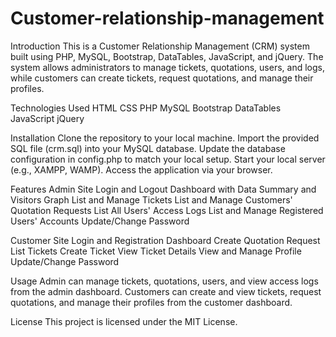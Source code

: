 # Customer-relationship-management

Introduction
This is a Customer Relationship Management (CRM) system built using PHP, MySQL, Bootstrap, DataTables, JavaScript, and jQuery. The system allows administrators to manage tickets, quotations, users, and logs, while customers can create tickets, request quotations, and manage their profiles.

Technologies Used
HTML
CSS
PHP
MySQL
Bootstrap
DataTables
JavaScript
jQuery

Installation
Clone the repository to your local machine.
Import the provided SQL file (crm.sql) into your MySQL database.
Update the database configuration in config.php to match your local setup.
Start your local server (e.g., XAMPP, WAMP).
Access the application via your browser.

Features
Admin Site
Login and Logout
Dashboard with Data Summary and Visitors Graph
List and Manage Tickets
List and Manage Customers' Quotation Requests
List All Users' Access Logs
List and Manage Registered Users' Accounts
Update/Change Password


Customer Site
Login and Registration
Dashboard
Create Quotation Request
List Tickets
Create Ticket
View Ticket Details
View and Manage Profile
Update/Change Password

Usage
Admin can manage tickets, quotations, users, and view access logs from the admin dashboard.
Customers can create and view tickets, request quotations, and manage their profiles from the customer dashboard.

License
This project is licensed under the MIT License.
